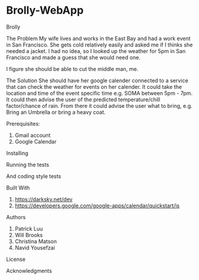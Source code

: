 # Brolly-WebApp

Brolly

The Problem
My wife lives and works in the East Bay and had a work event in San Francisco. She gets cold relatively easily and asked me if I thinks she needed a jacket. I had no idea, so I looked up the weather for 5pm in San Francisco and made a guess that she would need one. 

I figure she should be able to cut the middle man, me.

The Solution
She should have her google calender connected to a service that can check the weather for events on her calender. It could take the location and time of the event specific time e.g. SOMA between 5pm - 7pm. It could then advise the user of the predicted temperature/chill factor/chance of rain. From there it could advise the user what to bring, e.g. Bring an Umbrella or bring a heavy coat.


Prerequisites:
1. Gmail account
2. Google Calendar


Installing


Running the tests


And coding style tests



Built With
1. https://darksky.net/dev
2. https://developers.google.com/google-apps/calendar/quickstart/js


Authors
1. Patrick Luu
2. Will Brooks
3. Christina Matson
4. Navid Yousefzai


License


Acknowledgments


